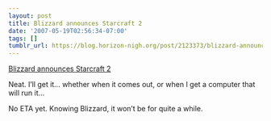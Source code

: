 ```yaml
---
layout: post
title: Blizzard announces Starcraft 2
date: '2007-05-19T02:56:34-07:00'
tags: []
tumblr_url: https://blog.horizon-nigh.org/post/2123373/blizzard-announces-starcraft-2
---
```

[Blizzard announces Starcraft 2](http://blizzard.com/press/070519.shtml)  

Neat. I’ll get it… whether when it comes out, or when I get a computer that will run it…

No ETA yet. Knowing Blizzard, it won’t be for quite a while.

